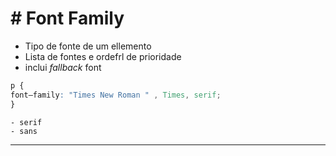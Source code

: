 # # Font Family

* Tipo de fonte de um ellemento
* Lista de fontes e ordefrl de prioridade
* inclui *fallback* font

```css
p {
font—family: "Times New Roman " , Times, serif;
}
```

    - serif
    - sans

-----------------------------------------------------